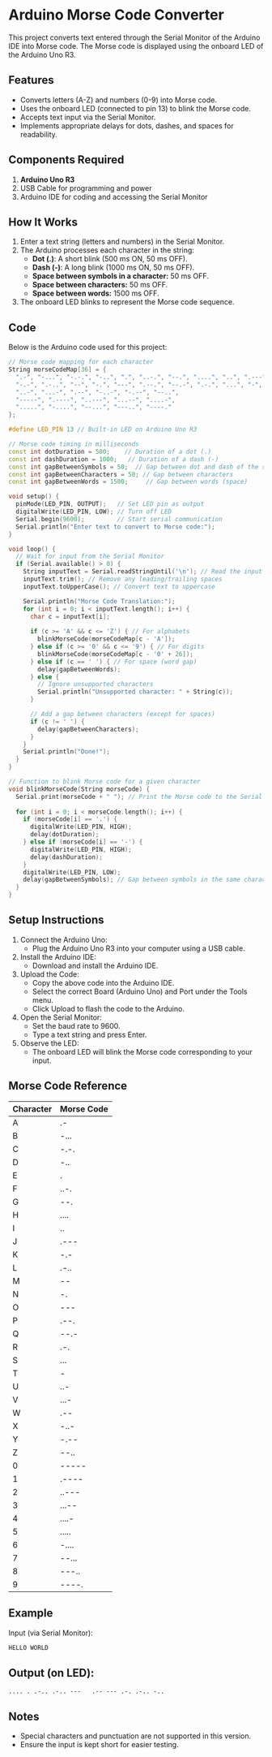 # Arduino Morse Code Converter
This project converts text entered through the Serial Monitor of the Arduino IDE into Morse code. The Morse code is displayed using the onboard LED of the Arduino Uno R3.

## Features
- Converts letters (A-Z) and numbers (0-9) into Morse code.
- Uses the onboard LED (connected to pin 13) to blink the Morse code.
- Accepts text input via the Serial Monitor.
- Implements appropriate delays for dots, dashes, and spaces for readability.

## Components Required
1. **Arduino Uno R3**
2. USB Cable for programming and power
3. Arduino IDE for coding and accessing the Serial Monitor

## How It Works
1. Enter a text string (letters and numbers) in the Serial Monitor.
2. The Arduino processes each character in the string:
   - **Dot (.)**: A short blink (500 ms ON, 50 ms OFF).
   - **Dash (-)**: A long blink (1000 ms ON, 50 ms OFF).
   - **Space between symbols in a character:** 50 ms OFF.
   - **Space between characters:** 50 ms OFF.
   - **Space between words:** 1500 ms OFF.
3. The onboard LED blinks to represent the Morse code sequence.

## Code
Below is the Arduino code used for this project:

```cpp
// Morse code mapping for each character
String morseCodeMap[36] = {
  ".-", "-...", "-.-.", "-..", ".", "..-.", "--.", "....", "..", ".---", // A-J
  "-.-", ".-..", "--", "-.", "---", ".--.", "--.-", ".-.", "...", "-",  // K-T
  "..-", "...-", ".--", "-..-", "-.--", "--..",                         // U-Z
  "-----", ".----", "..---", "...--", "....-",                         // 0-4
  ".....", "-....", "--...", "---..", "----."                          // 5-9
};

#define LED_PIN 13 // Built-in LED on Arduino Uno R3

// Morse code timing in milliseconds
const int dotDuration = 500;    // Duration of a dot (.)
const int dashDuration = 1000;   // Duration of a dash (-)
const int gapBetweenSymbols = 50;  // Gap between dot and dash of the same character
const int gapBetweenCharacters = 50; // Gap between characters
const int gapBetweenWords = 1500;     // Gap between words (space)

void setup() {
  pinMode(LED_PIN, OUTPUT);   // Set LED pin as output
  digitalWrite(LED_PIN, LOW); // Turn off LED
  Serial.begin(9600);         // Start serial communication
  Serial.println("Enter text to convert to Morse code:");
}

void loop() {
  // Wait for input from the Serial Monitor
  if (Serial.available() > 0) {
    String inputText = Serial.readStringUntil('\n'); // Read the input text
    inputText.trim(); // Remove any leading/trailing spaces
    inputText.toUpperCase(); // Convert text to uppercase

    Serial.println("Morse Code Translation:");
    for (int i = 0; i < inputText.length(); i++) {
      char c = inputText[i];
      
      if (c >= 'A' && c <= 'Z') { // For alphabets
        blinkMorseCode(morseCodeMap[c - 'A']);
      } else if (c >= '0' && c <= '9') { // For digits
        blinkMorseCode(morseCodeMap[c - '0' + 26]);
      } else if (c == ' ') { // For space (word gap)
        delay(gapBetweenWords);
      } else {
        // Ignore unsupported characters
        Serial.println("Unsupported character: " + String(c));
      }

      // Add a gap between characters (except for spaces)
      if (c != ' ') {
        delay(gapBetweenCharacters);
      }
    }
    Serial.println("Done!");
  }
}

// Function to blink Morse code for a given character
void blinkMorseCode(String morseCode) {
  Serial.print(morseCode + " "); // Print the Morse code to the Serial Monitor
  
  for (int i = 0; i < morseCode.length(); i++) {
    if (morseCode[i] == '.') {
      digitalWrite(LED_PIN, HIGH);
      delay(dotDuration);
    } else if (morseCode[i] == '-') {
      digitalWrite(LED_PIN, HIGH);
      delay(dashDuration);
    }
    digitalWrite(LED_PIN, LOW);
    delay(gapBetweenSymbols); // Gap between symbols in the same character
  }
}
```

## Setup Instructions
1. Connect the Arduino Uno:
   - Plug the Arduino Uno R3 into your computer using a USB cable.
2. Install the Arduino IDE:
   - Download and install the Arduino IDE.
3. Upload the Code:
   - Copy the above code into the Arduino IDE.
   - Select the correct Board (Arduino Uno) and Port under the Tools menu.
   - Click Upload to flash the code to the Arduino.
4. Open the Serial Monitor:
   - Set the baud rate to 9600.
   - Type a text string and press Enter.
5. Observe the LED:
   - The onboard LED will blink the Morse code corresponding to your input.

## Morse Code Reference
| Character |	Morse Code |
|-----------|------------|
|     A     |    .-      |
|     B     |    -...    |
|     C     |    -.-.    |
|     D     |    -..     |
|     E     |    .       |
|     F     |    ..-.    |
|     G     |    --.     |
|     H     |    ....    |
|     I     |    ..      |
|     J     |    .---    |
|     K     |    -.-     |
|     L     |    .-..    |
|     M     |    --      |
|     N     |    -.      |
|     O     |    ---     |
|     P     |    .--.    |
|     Q     |    --.-    |
|     R     |    .-.     |
|     S     |    ...     |
|     T     |    -       |
|     U     |    ..-     |
|     V     |    ...-    |
|     W     |    .--     |
|     X     |    -..-    |
|     Y     |    -.--    |
|     Z     |    --..    |
|     0     |    -----   |
|     1     |    .----   |
|     2     |    ..---   |
|     3     |    ...--   |
|     4     |    ....-   |
|     5     |    .....   |
|     6     |    -....   |
|     7	   |    --...   |
|     8     |    ---..   |
|     9     |    ----.   |

## Example
Input (via Serial Monitor):
```cpp
HELLO WORLD
```

## Output (on LED):
```
.... . .-.. .-.. ---   .-- --- .-. .-.. -..
```

## Notes
- Special characters and punctuation are not supported in this version.
- Ensure the input is kept short for easier testing.
